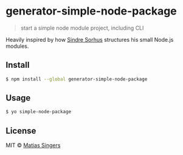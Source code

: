 # generator-simple-node-package
> start a simple node module project, including CLI

Heavily inspired by how [Sindre Sorhus](https://github.com/sindresorhus) structures his small Node.js modules.

## Install

```sh
$ npm install --global generator-simple-node-package
```


## Usage

```sh
$ yo simple-node-package
```


## License

MIT © [Matias Singers](http://mts.io)
